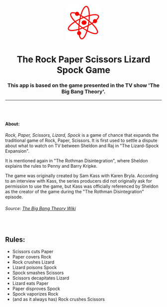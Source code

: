 <p align="center" dir="auto">
<a rel="noopener noreferrer" href="https://github.com/esthevlana/rock_paper_scissor_lizard_spock_game" target="_blank">
<img src="./public/docs/assets/bbt_atom.png" width="110" style="max-width: 100%;"> </a> </p>
<h1 align="center" dir="auto"><strong>The Rock Paper Scissors Lizard Spock Game</strong></h1>
<h3 align="center" dir="auto">This app is based on the game presented in the TV show 'The Big Bang Theory'.</h3>
<hr>
<br>
<br>
<h4><strong>About:</strong></h4>
<p><em>Rock, Paper, Scissors, Lizard, Spock</em> is a game of chance that expands the traditional game of Rock, Paper, Scissors. It is first used to settle a dispute about what to watch on TV between Sheldon and Raj in "The Lizard-Spock Expansion".</p>
<p>It is mentioned again in "The Rothman Disintegration", where Sheldon explains the rules to Penny and Barry Kripke.</p>
<p>The game was originally created by Sam Kass with Karen Bryla. According to an interview with Kass, the series producers did not originally ask for permission to use the game, but Kass was officially referenced by Sheldon as the creator of the game during the "The Rothman Disintegration" episode.</p>
<h6>Source: <a href="https://bigbangtheory.fandom.com/wiki/Rock,_Paper,_Scissors,_Lizard,_Spock" targed="_blank">The Big Bang Theory Wiki</a></h6>
<br>
<h2><strong>Rules:</strong></h2>
<ul>
  <li>Scissors cuts Paper</li>
  <li>Paper covers Rock</li>
  <li>Rock crushes Lizard</li>
  <li>Lizard poisons Spock</li>
  <li>Spock smashes Scissors</li>
  <li>Scissors decapitates Lizard</li>
  <li>Lizard eats Paper</li>
  <li>Paper disproves Spock</li>
  <li>Spock vaporizes Rock</li>
  <li>(and as it always has) Rock crushes Scissors</li>
</ul>
<br>
